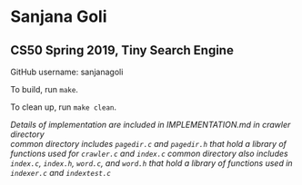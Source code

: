# Sanjana Goli
## CS50 Spring 2019, Tiny Search Engine

GitHub username: sanjanagoli

To build, run `make`.

To clean up, run `make clean`.

*Details of implementation are included in IMPLEMENTATION.md in crawler directory*  
*common directory includes `pagedir.c` and `pagedir.h` that hold a library of functions used for `crawler.c` and `index.c`*
*common directory also includes `index.c`, `index.h`, `word.c`, and `word.h` that hold a library of functions used in `indexer.c` and `indextest.c`*
